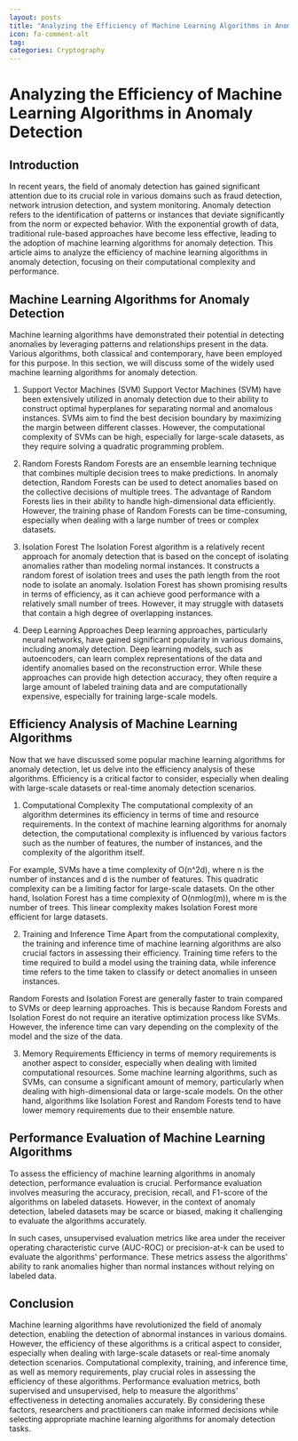```yaml
---
layout: posts
title: "Analyzing the Efficiency of Machine Learning Algorithms in Anomaly Detection"
icon: fa-comment-alt
tag:      
categories: Cryptography
---
```



# Analyzing the Efficiency of Machine Learning Algorithms in Anomaly Detection

## Introduction
In recent years, the field of anomaly detection has gained significant attention due to its crucial role in various domains such as fraud detection, network intrusion detection, and system monitoring. Anomaly detection refers to the identification of patterns or instances that deviate significantly from the norm or expected behavior. With the exponential growth of data, traditional rule-based approaches have become less effective, leading to the adoption of machine learning algorithms for anomaly detection. This article aims to analyze the efficiency of machine learning algorithms in anomaly detection, focusing on their computational complexity and performance.

## Machine Learning Algorithms for Anomaly Detection
Machine learning algorithms have demonstrated their potential in detecting anomalies by leveraging patterns and relationships present in the data. Various algorithms, both classical and contemporary, have been employed for this purpose. In this section, we will discuss some of the widely used machine learning algorithms for anomaly detection.

1. Support Vector Machines (SVM)
Support Vector Machines (SVM) have been extensively utilized in anomaly detection due to their ability to construct optimal hyperplanes for separating normal and anomalous instances. SVMs aim to find the best decision boundary by maximizing the margin between different classes. However, the computational complexity of SVMs can be high, especially for large-scale datasets, as they require solving a quadratic programming problem.

2. Random Forests
Random Forests are an ensemble learning technique that combines multiple decision trees to make predictions. In anomaly detection, Random Forests can be used to detect anomalies based on the collective decisions of multiple trees. The advantage of Random Forests lies in their ability to handle high-dimensional data efficiently. However, the training phase of Random Forests can be time-consuming, especially when dealing with a large number of trees or complex datasets.

3. Isolation Forest
The Isolation Forest algorithm is a relatively recent approach for anomaly detection that is based on the concept of isolating anomalies rather than modeling normal instances. It constructs a random forest of isolation trees and uses the path length from the root node to isolate an anomaly. Isolation Forest has shown promising results in terms of efficiency, as it can achieve good performance with a relatively small number of trees. However, it may struggle with datasets that contain a high degree of overlapping instances.

4. Deep Learning Approaches
Deep learning approaches, particularly neural networks, have gained significant popularity in various domains, including anomaly detection. Deep learning models, such as autoencoders, can learn complex representations of the data and identify anomalies based on the reconstruction error. While these approaches can provide high detection accuracy, they often require a large amount of labeled training data and are computationally expensive, especially for training large-scale models.

## Efficiency Analysis of Machine Learning Algorithms
Now that we have discussed some popular machine learning algorithms for anomaly detection, let us delve into the efficiency analysis of these algorithms. Efficiency is a critical factor to consider, especially when dealing with large-scale datasets or real-time anomaly detection scenarios.

1. Computational Complexity
The computational complexity of an algorithm determines its efficiency in terms of time and resource requirements. In the context of machine learning algorithms for anomaly detection, the computational complexity is influenced by various factors such as the number of features, the number of instances, and the complexity of the algorithm itself.

For example, SVMs have a time complexity of O(n^2d), where n is the number of instances and d is the number of features. This quadratic complexity can be a limiting factor for large-scale datasets. On the other hand, Isolation Forest has a time complexity of O(nmlog(m)), where m is the number of trees. This linear complexity makes Isolation Forest more efficient for large datasets.

2. Training and Inference Time
Apart from the computational complexity, the training and inference time of machine learning algorithms are also crucial factors in assessing their efficiency. Training time refers to the time required to build a model using the training data, while inference time refers to the time taken to classify or detect anomalies in unseen instances.

Random Forests and Isolation Forest are generally faster to train compared to SVMs or deep learning approaches. This is because Random Forests and Isolation Forest do not require an iterative optimization process like SVMs. However, the inference time can vary depending on the complexity of the model and the size of the data.

3. Memory Requirements
Efficiency in terms of memory requirements is another aspect to consider, especially when dealing with limited computational resources. Some machine learning algorithms, such as SVMs, can consume a significant amount of memory, particularly when dealing with high-dimensional data or large-scale models. On the other hand, algorithms like Isolation Forest and Random Forests tend to have lower memory requirements due to their ensemble nature.

## Performance Evaluation of Machine Learning Algorithms
To assess the efficiency of machine learning algorithms in anomaly detection, performance evaluation is crucial. Performance evaluation involves measuring the accuracy, precision, recall, and F1-score of the algorithms on labeled datasets. However, in the context of anomaly detection, labeled datasets may be scarce or biased, making it challenging to evaluate the algorithms accurately.

In such cases, unsupervised evaluation metrics like area under the receiver operating characteristic curve (AUC-ROC) or precision-at-k can be used to evaluate the algorithms' performance. These metrics assess the algorithms' ability to rank anomalies higher than normal instances without relying on labeled data.

## Conclusion
Machine learning algorithms have revolutionized the field of anomaly detection, enabling the detection of abnormal instances in various domains. However, the efficiency of these algorithms is a critical aspect to consider, especially when dealing with large-scale datasets or real-time anomaly detection scenarios. Computational complexity, training, and inference time, as well as memory requirements, play crucial roles in assessing the efficiency of these algorithms. Performance evaluation metrics, both supervised and unsupervised, help to measure the algorithms' effectiveness in detecting anomalies accurately. By considering these factors, researchers and practitioners can make informed decisions while selecting appropriate machine learning algorithms for anomaly detection tasks.